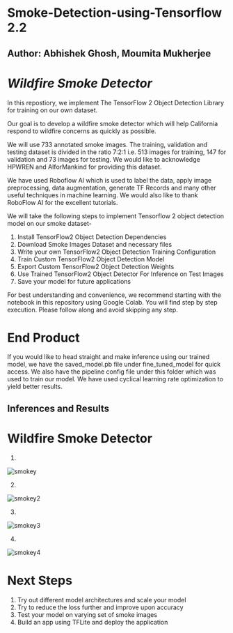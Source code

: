# Smoke-Detection-using-Tensorflow 2.2

## Author: Abhishek Ghosh, Moumita Mukherjee

# *Wildfire Smoke Detector*

In this repostiory, we implement The TensorFlow 2 Object Detection Library for training on our own dataset.

Our goal is to develop a wildfire smoke detector which will help California respond to wildfire concerns as quickly as possible.

We will use 733 annotated smoke images. The training, validation and testing dataset is divided in the ratio 7:2:1 i.e. 513 images for training, 147 for validation and 73 images for testing. We would like to acknowledge HPWREN and AIforMankind for providing this dataset.

We have used Roboflow AI which is used to label the data, apply image preprocessing, data augmentation, generate TF Records and many other useful techniques in machine learning. We would also like to thank RoboFlow AI for the excellent tutorials.

We will take the following steps to implement Tensorflow 2 object detection model on our smoke dataset-

1. Install TensorFlow2 Object Detection Dependencies
2. Download Smoke Images Dataset and necessary files
3. Write your own TensorFlow2 Object Detection Training Configuration
4. Train Custom TensorFlow2 Object Detection Model
5. Export Custom TensorFlow2 Object Detection Weights
6. Use Trained TensorFlow2 Object Detector For Inference on Test Images
7. Save your model for future applications

For best understanding and convenience, we recommend starting with the notebook in this repository using Google Colab. You will find step by step execution. Please follow along and avoid skipping any step. 

# End Product

If you would like to head straight and make inference using our trained model, we have the saved_model.pb file under fine_tuned_model for quick access. We also have the  pipeline config file under this folder which was used to train our model. We have used cyclical learning rate optimization to yield better results. 

## Inferences and Results

# Wildfire Smoke Detector

1. 

![smokey](https://user-images.githubusercontent.com/61203589/90588540-79f05800-e1a1-11ea-8fd1-54dbe8170a68.gif)

2. 

![smokey2](https://user-images.githubusercontent.com/61203589/90589985-051f1d00-e1a5-11ea-9f94-a06bb98ad19e.gif)

3. 

![smokey3](https://user-images.githubusercontent.com/61203589/90589995-081a0d80-e1a5-11ea-8699-6cfa9a3a65fe.gif)

4.

![smokey4](https://user-images.githubusercontent.com/61203589/90590551-7a3f2200-e1a6-11ea-8d5a-9d16297b0788.gif)

# Next Steps
1. Try out different model architectures and scale your model
2. Try to reduce the loss further and improve upon accuracy
3. Test your model on varying set of smoke images
4. Build an app using TFLite and deploy the application
